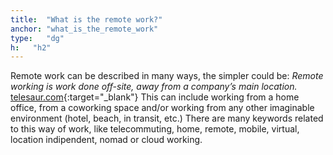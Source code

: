 ```yaml
---
title:  "What is the remote work?"
anchor: "what_is_the_remote_work"
type:   "dg"
h:   "h2"
---
```


Remote work can be described in many ways, the simpler could be:
*Remote working is work done off-site, away from a company’s main location.* 
[telesaur.com](http://www.telesaur.com){:target="_blank"}
This can include working from a home office, from a coworking space and/or working from any other imaginable environment 
(hotel, beach, in transit, etc.)
There are many keywords related to this way of work, like telecommuting, home, remote, mobile, virtual, location 
indipendent, 
nomad or cloud working.
